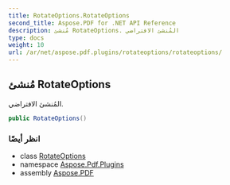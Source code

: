 ```yaml
---
title: RotateOptions.RotateOptions
second_title: Aspose.PDF for .NET API Reference
description: مُنشئ RotateOptions. المُنشئ الافتراضي
type: docs
weight: 10
url: /ar/net/aspose.pdf.plugins/rotateoptions/rotateoptions/
---
```

## مُنشئ RotateOptions

المُنشئ الافتراضي.

```csharp
public RotateOptions()
```

### انظر أيضًا

* class [RotateOptions](../)
* namespace [Aspose.Pdf.Plugins](../../../aspose.pdf.plugins/)
* assembly [Aspose.PDF](../../../)